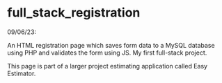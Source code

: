 # full_stack_registration

09/06/23: 

An HTML registration page which saves form data to a MySQL database using PHP and validates the form using JS. My first full-stack project.

This page is part of a larger project estimating application called Easy Estimator.
